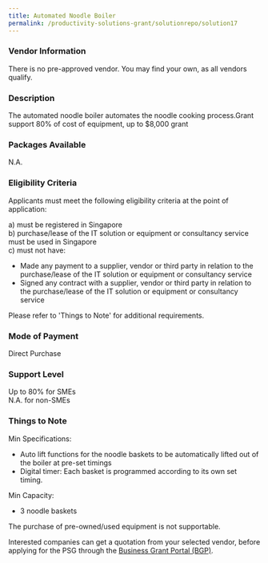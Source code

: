 ```yaml
---
title: Automated Noodle Boiler
permalink: /productivity-solutions-grant/solutionrepo/solution17
---
```


### Vendor Information
There is no pre-approved vendor. You may find your own, as all vendors qualify.

### Description

The automated noodle boiler automates the noodle cooking process.Grant support 80% of cost of equipment, up to $8,000 grant

### Packages Available

N.A.

### Eligibility Criteria

Applicants must meet the following eligibility criteria at the point of application:

a) must be registered in Singapore <br>
b) purchase/lease of the IT solution or equipment or consultancy service must be used in Singapore <br>
c) must not have:
- Made any payment to a supplier, vendor or third party in relation to the purchase/lease of the IT solution or equipment or consultancy service
- Signed any contract with a supplier, vendor or third party in relation to the purchase/lease of the IT solution or equipment or consultancy service

Please refer to 'Things to Note' for additional requirements.

### Mode of Payment
Direct Purchase

### Support Level
Up to 80% for SMEs <br>
N.A. for non-SMEs

### Things to Note
Min Specifications: 
- Auto lift functions for the noodle baskets to be automatically lifted out of the boiler at pre-set timings
- Digital timer: Each basket is programmed according to its own set timing.

Min Capacity: 
- 3 noodle baskets

The purchase of pre-owned/used equipment is not supportable.

Interested companies can get a quotation from your selected vendor, before applying for the PSG through the <a target='_blank' href='https://www.businessgrants.gov.sg/'>Business Grant Portal (BGP)</a>.
